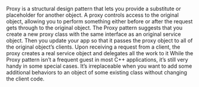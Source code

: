 Proxy is a structural design pattern that lets you provide a substitute or placeholder for another object. A proxy controls access to the original object, allowing you to perform something either before or after the request gets through to the original object.
The Proxy pattern suggests that you create a new proxy class with the same interface as an original service object. Then you update your app so that it passes the proxy object to all of the original object’s clients. Upon receiving a request from a client, the proxy creates a real service object and delegates all the work to it
While the Proxy pattern isn’t a frequent guest in most C++ applications, it’s still very handy in some special cases. It’s irreplaceable when you want to add some additional behaviors to an object of some existing class without changing the client code.
